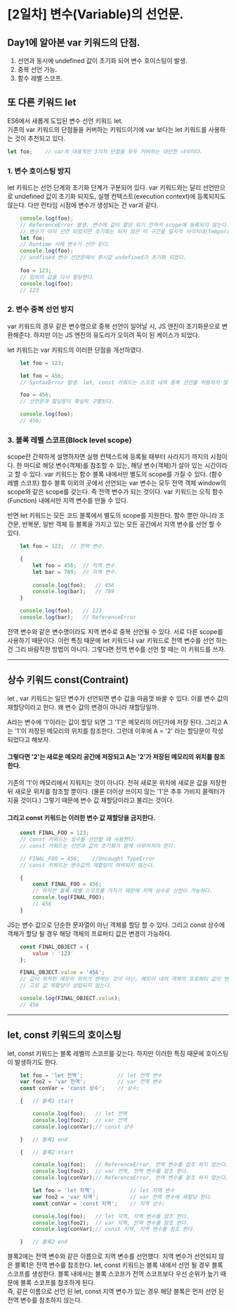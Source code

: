 [2일차] 변수(Variable)의 선언문.
===============================

   
## Day1에 알아본 var 키워드의 단점.

1. 선언과 동시에 undefined 값이 초기화 되어 변수 호이스팅이 발생.
2. 중복 선언 가능.
3. 함수 레벨 스코프.
   
## 또 다른 키워드 let

ES6에서 새롭게 도입된 변수 선언 키워드 let.   
기존의 var 키워드의 단점들을 커버하는 키워드이기에 var 보다는 let 키워드를 사용하는 것이 추천되고 있다.

```javascript
let foo;    // var의 대표적인 3가지 단점을 모두 커버하는 대단한 녀석이다.
```

### 1. 변수 호이스팅 방지

let 키워드는 선언 단계와 초기화 단계가 구분되어 있다. var 키워드와는 달리 선언만으로 undefined 값이 초기화 되지도, 실행 컨텍스트(execution context)에 등록되지도 않는다.
다만 런타임 시점에 변수가 생성되는 건 var과 같다.
```javascript
    console.log(foo); 
    // ReferenceError 발생. 변수에 값이 할당 되기 전까지 scope에 등록되지 않는다.
    // 변수가 이미 선언 되었지만 초기화는 되지 않은 이 구간을 일시적 사각지대(Temporal Dead Zone : TDZ) 라고 부른다.
    let foo;   
    // Runtime 시에 변수가 선언 된다.
    console.log(foo); 
    // undfined 변수 선언문에서 원시값 undefined가 초기화 되었다.
    
    foo = 123;
    // 임의의 값을 다시 할당한다.
    console.log(foo);
    // 123
```


### 2. 변수 중복 선언 방지

var 키워드의 경우 같은 변수명으로 중복 선언이 일어날 시, JS 엔진이 초기화문으로 변환해준다.
하지만 이는 JS 엔진의 유도리가 오히려 독이 된 케이스가 되었다.

let 키워드는 var 키워드의 이러한 단점을 개선하였다.

```javascript
    let foo = 123;

    let foo = 456;
    // SyntaxError 발생. let, const 키워드는 스코프 내의 중복 선언을 허용하지 않는다.

    foo = 456;
    // 선언문과 할당문이 확실히 구별된다.

    console.log(foo);
    // 456;
```


### 3. 블록 레벨 스코프(Block level scope)

scope란 간략하게 설명하자면 실행 컨텍스트에 등록될 때부터 사라지기 까지의 시점이다.
한 마디로 해당 변수(객체)를 참조할 수 있는, 해당 변수(객체)가 살아 있는 시간이라고 할 수 있다. 
var 키워드는 함수 블록 내에서만 별도의 scope를 가질 수 있다. (함수 레벨 스코프)
함수 블록 이외의 곳에서 선언되는 var 변수는 모두 전역 객체 window의 scope와 같은 scope를 갖는다. 즉 전역 변수가 되는 것이다.
var 키워드는 오직 함수(Function) 내에서만 지역 변수를 만들 수 있다.

반면 let 키워드는 모든 코드 블록에서 별도의 scope를 지원한다.
함수 뿐만 아니라 조건문, 반복문, 일반 객체 등 블록을 가지고 있는 모든 공간에서 지역 변수를 선언 할 수 있다.

```javascript
    let foo = 123;  // 전역 변수.

    {
        let foo = 456;  // 지역 변수.
        let bar = 789;  // 지역 변수.
        
        console.log(foo);   // 456
        console.log(bar);   // 789
    }

    console.log(foo);   // 123
    console.log(bar);   // ReferenceError
```

전역 변수와 같은 변수명이라도 지역 변수로 중복 선언될 수 있다. 서로 다른 scope를 사용하기 때문이다.
이런 특징 때문에 let 키워드나 var 키워드로 전역 변수를 선언 하는건 그리 바람직한 방법이 아니다.
그렇다면 전역 변수를 선언 할 때는 이 키워드를 쓰자.

---------------------------------------------

## 상수 키워드 const(Contraint)

let , var 키워드는 일단 변수가 선언되면 변수 값을 마음껏 바꿀 수 있다. 이를 변수 값의 재할당이라고 한다.
왜 변수 값의 변경이 아니라 재할당일까.

A라는 변수에 '1'이라는 값이 할당 되면 그 '1'은 메모리의 어딘가에 저장 된다. 그리고 A는 '1'이 저장된 메모리의 위치를 참조한다.
그런데 이후에 A = '2' 라는 할당문이 작성되었다고 해보자.

#### 그렇다면 '2'는 새로운 메모리 공간에 저장되고 A는 '2'가 저장된 메모리의 위치를 참조한다.
기존의 '1'이 메모리에서 지워지는 것이 아니다. 전혀 새로운 위치에 새로운 값을 저장한 뒤 새로운 위치를 참조할 뿐이다. (물론 더이상 쓰이지 않는 '1'은 추후 가비지 콜렉터가 지울 것이다.) 그렇기 때문에 변수 값 재할당이라고 불리는 것이다.
#### 그리고 const 키워드는 이러한 변수 값 재할당을 금지한다.

```javascript
    const FINAL_FOO = 123;
    // const 키워드는 상수를 선언할 때 사용한다.
    // const 키워드는 선언과 값의 초기화가 함께 이루어져야 한다.

    // FINAL_FOO = 456;    //Uncaught TypeError
    // const 키워드는 변수값의 재할당이 허락되지 않는다.

    {
        const FINAL_FOO = 456;
        // 하지만 블록 레벨 스코프를 가지기 때문에 지역 상수로 선언이 가능하다.
        console.log(FINAL_FOO);
        // 456
    }
```

JS는 변수 값으로 단순한 문자열이 아닌 객체를 할당 할 수 있다. 그리고 const 상수에 객체가 할당 될 경우 해당 객체의 프로퍼티 값은 변경이 가능하다.

```javascript
    const FINAL_OBJECT = {
        value : '123'
    };

    FINAL_OBJECT.value = '456';
    // 값이 위치한 메모리 위치가 변하는 것이 아닌, 메모리 내의 객체의 프로퍼티 값이 변한다.
    // 고로 값 재할당이 성립되지 않는다.

    console.log(FINAL_OBJECT.value);
    // 456
```

---------------------------------------------

## let, const 키워드의 호이스팅

let, const 키워드는 블록 레벨의 스코프를 갖는다. 하지만 이러한 특징 때문에 호이스팅이 발생하기도 한다.

```javascript
    let foo = 'let 전역';           // let 전역 변수
    var foo2 = 'var 전역';          // var 전역 변수
    const conVar = 'const 상수';    // 상수;

    {   // 블록1 start

        console.log(foo);   // let 전역
        console.log(foo2);  // var 전역
        console.log(conVar);// const 상수

    }   // 블록1 end

    {   // 블록2 start

        console.log(foo);   // ReferenceError, 전역 변수를 참조 하지 않는다.
        console.log(foo2);  // var 전역, 전역 변수를 참조 한다.
        console.log(conVar);// ReferenceError, 전역 변수를 참조 하지 않는다.

        let foo = 'let 지역';           // let 지역 변수
        var foo2 = 'var 지역';          // var 전역 변수에 재할당 한다.
        const conVar = 'const 지역';    // 지역 상수;

        console.log(foo);   // let 지역, 지역 변수를 참조 한다.
        console.log(foo2);  // var 지역, 전역 변수를 참조 한다.
        console.log(conVar);// const 지역, 지역 변수를 참조 한다.

    }   // 블록2 end
```

블록2에는 전역 변수와 같은 이름으로 지역 변수를 선언했다. 지역 변수가 선언되지 않은 블록1은 전역 변수를 참조한다.
let, const 키워드는 블록 내에서 선언 될 경우 블록 스코프를 생성한다. 블록 내에서는 블록 스코프가 전역 스코프보다 우선 순위가 높기 때문에 블록 스코프를 참조하게 된다.   
즉, 같은 이름으로 선언 된 let, const 지역 변수가 있는 경우 해당 블록은 먼저 선언 된 전역 변수를 참조하지 않는다.